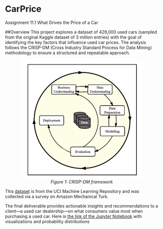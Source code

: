 # CarPrice
Assignment 11.1 What Drives the Price of a Car

##Overview
This project explores a dataset of 426,000 used cars (sampled from the original Kaggle dataset of 3 million entries) with the goal of identifying the key factors that influence used car prices. The analysis follows the CRISP-DM (Cross Industry Standard Process for Data Mining) methodology to ensure a structured and repeatable approach. 
<p align="center">
  <img src="images/crisp.png" width="400"/><br>
  <em>Figure 1: CRISP-DM framework</em>
</p>

This [dataset](https://github.com/StanleyWan/Coupon/blob/main/prompt.ipynb) is from the UCI Machine Learning Repository and was collected via a survey on Amazon Mechanical Turk.

The final deliverable provides actionable insights and recommendations to a client—a used car dealership—on what consumers value most when purchasing a used car.
Here is [the link of the Jupyter Notebook](https://github.com/StanleyWan/Coupon/blob/main/prompt.ipynb) with visualizations and probability distributions

